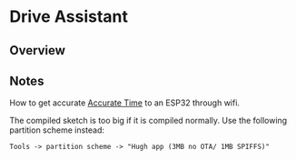 # Drive Assistant

## Overview



## Notes

How to get accurate [Accurate Time](https://lastminuteengineers.com/esp32-ntp-server-date-time-tutorial/) to an ESP32 through wifi.

The compiled sketch is too big if it is compiled normally. Use the following partition scheme instead:

```
Tools -> partition scheme -> "Hugh app (3MB no OTA/ 1MB SPIFFS)"
```
